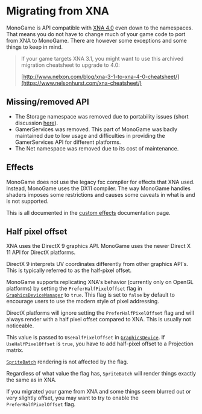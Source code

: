 # Migrating from XNA

MonoGame is API compatible with [XNA 4.0](https://docs.microsoft.com/en-us/previous-versions/windows/xna/bb200104(v=xnagamestudio.41)) even down to the namespaces.  That means you do not have to change much of your game code to port from XNA to MonoGame. There are however some exceptions and some things to keep in mind.

> If your game targets XNA 3.1, you might want to use this archived migration cheatsheet to upgrade to 4.0:
> 
> [http://www.nelxon.com/blog/xna-3-1-to-xna-4-0-cheatsheet/](https://www.nelsonhurst.com/xna-cheatsheet/)

## Missing/removed API

- The Storage namespace was removed due to portability issues (short discussion [here](https://github.com/MonoGame/MonoGame/issues/4311)).
- GamerServices was removed. This part of MonoGame was badly maintained due to low usage and difficulties in providing the GamerServices API for different platforms.
- The Net namespace was removed due to its cost of maintenance.

## Effects

MonoGame does not use the legacy fxc compiler for effects that XNA used. Instead, MonoGame uses the DX11 compiler.
The way MonoGame handles shaders imposes some restrictions and causes some caveats in what is and is not supported.

This is all documented in the [custom effects](content/custom_effects.md) documentation page.

## Half pixel offset

XNA uses the DirectX 9 graphics API. MonoGame uses the newer Direct X 11 API for DirectX platforms.

DirectX 9 interprets UV coordinates differently from other graphics API's. This is typically referred to as the half-pixel offset.

MonoGame supports replicating XNA's behavior (currently only on OpenGL platforms) by setting the `PreferHalfPixelOffset` flag in [`GraphicsDeviceManager`](xref:Microsoft.Xna.Framework.GraphicsDeviceManager) to `true`. This flag is set to `false` by default to encourage users to use the modern style of pixel addressing.

DirectX platforms will ignore setting the `PreferHalfPixelOffset` flag and will
always render with a half pixel offset compared to XNA. This is usually not noticeable.

This value is passed to `UseHalfPixelOffset` in [`GraphicsDevice`](xref:Microsoft.Xna.Framework.Graphics.GraphicsDevice). If `UseHalfPixelOffset` is `true`, you have to add half-pixel offset to a Projection matrix.

[`SpriteBatch`](xref:Microsoft.Xna.Framework.Graphics.SpriteBatch) rendering is not affected by the flag.

Regardless of what value the flag has, `SpriteBatch` will render things exactly the same as in XNA.

If you migrated your game from XNA and some things seem blurred out or very slightly offset, you may want to try to enable the `PreferHalfPixelOffset` flag.
